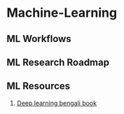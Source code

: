 # Machine-Learning
## ML Workflows
## ML Research Roadmap
## ML Resources
1. [Deep learning bengali book](https://rakibul-hassan.gitbook.io/deep-learning/)

